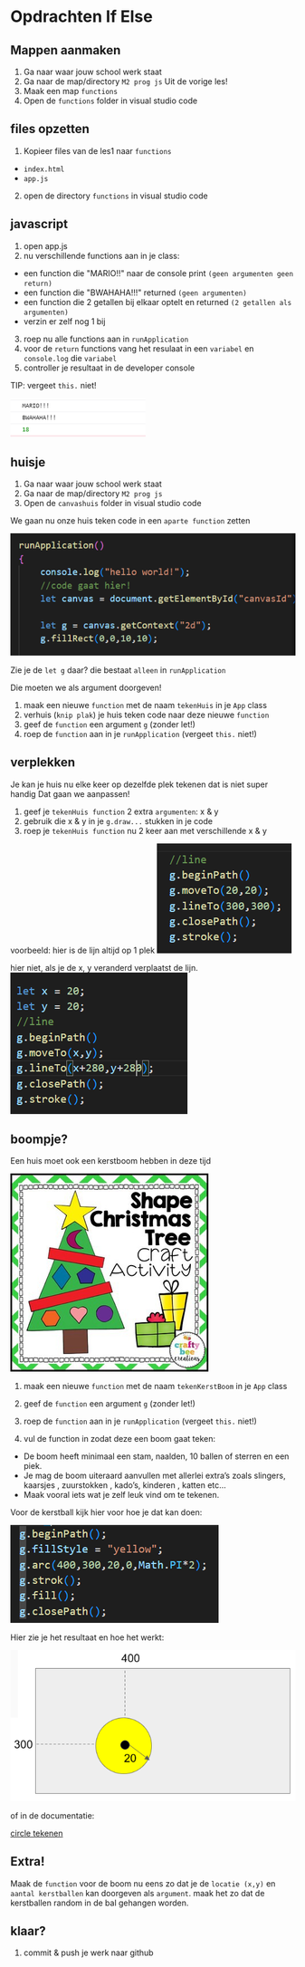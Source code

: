 # Opdrachten If Else

## Mappen aanmaken

1. Ga naar waar jouw school werk staat
2. Ga naar de map/directory `M2 prog js`
Uit de vorige les!
3. Maak een map `functions`
4. Open de `functions` folder in visual studio code


## files opzetten

1. Kopieer files van de les1 naar 
 `functions`

 * `index.html`
 * `app.js`

2. open de directory `functions` in visual studio code

## javascript 

1. open app.js
2. nu verschillende functions aan in je class:

* een function die "MARIO!!" naar de console print `(geen argumenten geen return)`
* een function die "BWAHAHA!!!" returned `(geen argumenten)`
* een function die 2 getallen bij elkaar optelt en returned `(2 getallen als argumenten)`
* verzin er zelf nog 1 bij

3. roep nu alle functions aan in `runApplication`
4. voor de `return` functions vang het resulaat in een `variabel` en `console.log` die `variabel`
5. controller je resultaat in de developer console

TIP: vergeet `this.` niet!


![](img/func/funcresult.PNG)


## huisje

1. Ga naar waar jouw school werk staat
2. Ga naar de map/directory `M2 prog js`
3. Open de `canvashuis` folder in visual studio code

We gaan nu onze huis teken code in een `aparte function` zetten

![](img/func/canvasg.PNG)

Zie je de `let g` daar? die bestaat `alleen` in `runApplication`

Die moeten we als argument doorgeven!

1. maak een nieuwe `function` met de naam `tekenHuis` in je `App` class
2. verhuis (`knip plak`) je huis teken code naar deze nieuwe `function`
3. geef de `function` een argument `g` (zonder let!)
4. roep de `function` aan in je `runApplication` (vergeet `this.` niet!)

## verplekken

Je kan je huis nu elke keer op dezelfde plek tekenen
dat is niet super handig
Dat gaan we aanpassen!

1. geef je `tekenHuis function` 2 extra `argumenten`: x & y
2. gebruik die x & y in je `g.draw...` stukken in je code
3. roep je `tekenHuis function` nu 2 keer aan met verschillende x & y

voorbeeld:
hier is de lijn altijd op 1 plek
![](img/func/linehard.PNG)

hier niet, als je de x, y veranderd verplaatst de lijn.
![](img/func/lineflex.PNG)

## boompje?

Een huis moet ook een kerstboom hebben in deze tijd

![](img/func/xmastree.jpg)

1. maak een nieuwe `function` met de naam `tekenKerstBoom` in je `App` class
2. geef de `function` een argument `g` (zonder let!)
3. roep de `function` aan in je `runApplication` (vergeet `this.` niet!)

4. vul de function in zodat deze een boom gaat teken:

* De boom heeft minimaal een stam, naalden, 10 ballen of sterren en een piek.
* Je mag de boom uiteraard aanvullen met allerlei extra’s zoals slingers, kaarsjes , zuurstokken , kado’s, kinderen , katten etc…
* Maak vooral iets wat je zelf leuk vind om te tekenen.


Voor de kerstball kijk hier voor hoe je dat kan doen:

![](img/func/drawcirclecode.PNG)

Hier zie je het resultaat en hoe het werkt:

![](img/func/drawcircleresult.PNG)

of in de documentatie:

[circle tekenen](https://www.w3schools.com/html/html5_canvas.asp)


## Extra!

Maak de `function` voor de boom nu eens zo dat je de `locatie (x,y)` en `aantal kerstballen` kan doorgeven als `argument`. maak het zo dat de kerstballen random in de bal gehangen worden. 

## klaar?


1. commit & push je werk naar github
